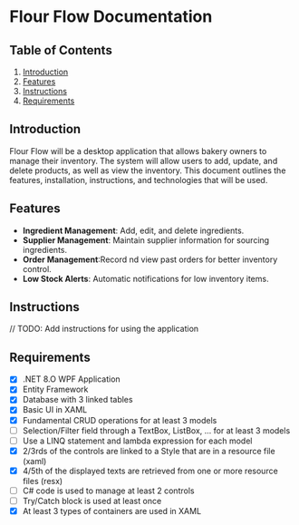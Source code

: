 ﻿# Flour Flow Documentation

## Table of Contents

1. [Introduction](#introduction)
2. [Features](#features)
3. [Instructions](#instructions)
4. [Requirements](#requirements)

## Introduction

Flour Flow will be a desktop application that allows bakery owners to manage their inventory.
The system will allow users to add, update, and delete products, as well as view the inventory.
This document outlines the features, installation, instructions, and technologies that will be used.

## Features

- **Ingredient Management**: Add, edit, and delete ingredients.
- **Supplier Management**: Maintain supplier information for sourcing ingredients.
- **Order Management**:Record nd view past orders for better inventory control.
- **Low Stock Alerts**: Automatic notifications for low inventory items.

## Instructions

// TODO: Add instructions for using the application

## Requirements

- [x] .NET 8.O WPF Application
- [x] Entity Framework
- [x] Database with 3 linked tables
- [x] Basic UI in XAML
- [x] Fundamental CRUD operations for at least 3 models
- [ ] Selection/Filter field through a TextBox, ListBox, ... for at least 3 models
- [ ] Use a LINQ statement and lambda expression for each model
- [x] 2/3rds of the controls are linked to a Style that are in a resource file (xaml)
- [x] 4/5th of the displayed texts are retrieved from one or more resource files (resx)
- [ ] C# code is used to manage at least 2 controls
- [ ] Try/Catch block is used at least once
- [x] At least 3 types of containers are used in XAML